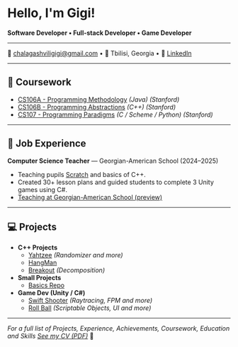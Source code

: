 # Hello, I'm Gigi!

**Software Developer • Full-stack Developer • Game Developer**

---

📧 [chalagashviligigi@gmail.com](https://mail.google.com/mail/?view=cm&fs=1&to=chalagashviligigi@gmail.com) • 📍 Tbilisi, Georgia • 🔗 [LinkedIn](https://www.linkedin.com/in/gigi-chalagashvili/)

---

## 🧾 Coursework

- [CS106A - Programming Methodology](https://see.stanford.edu/course/cs106a) *(Java) (Stanford)*
- [CS106B - Programming Abstractions](https://see.stanford.edu/course/cs106b) *(C++) (Stanford)*
- [CS107 - Programming Paradigms](https://see.stanford.edu/course/cs107) *(C / Scheme / Python) (Stanford)*

---

## 💼 Job Experience

**Computer Science Teacher** — Georgian-American School (2024–2025)
- Teaching pupils [Scratch](https://github.com/Dev-Orca/Scratch-Lessons) and basics of C++.
- Created 30+ lesson plans and guided students to complete 3 Unity games using C#.
- [Teaching at Georgian-American School (preview)](https://www.facebook.com/reel/1332044381114797)
---

## 💻 Projects
- **C++ Projects**
  - [Yahtzee](https://github.com/Dev-Orca/Yahtzee) *(Randomizer and more)*
  - [HangMan](https://github.com/Dev-Orca/HangMan) 
  - [Breakout](https://github.com/Dev-Orca/Breakout) *(Decomposition)*
- **Small Projects**
  - [Basics Repo](https://github.com/Dev-Orca/Basics)
- **Game Dev (Unity / C#)**
  - [Swift Shooter](https://github.com/Dev-Orca/Swift-Shooter) *(Raytracing, FPM and more)*
  - [Roll Ball](https://github.com/Dev-Orca/Roll-Ball) *(Scriptable Objects, UI and more)*
<!--
- **Other**
  - [Basics Repo](https://github.com/Dev-Orca/Basics)
-->

---

*For a full list of Projects, Experience, Achievements, Coursework, Education and Skills [See my CV (PDF)](ChalagashviliCV.pdf)* 📄 

